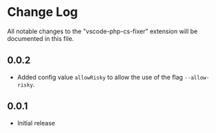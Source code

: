 # Change Log
All notable changes to the "vscode-php-cs-fixer" extension will be documented in this file.

## 0.0.2
- Added config value `allowRisky` to allow the use of the flag `--allow-risky`.

## 0.0.1
- Initial release
